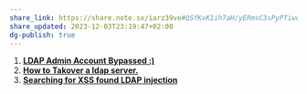 ```yaml
---
share_link: https://share.note.sx/iarz39ve#QSfKvK1ih7aH/yERmsC3sPyPTiwoGoL4CX2I8bE7TeE
share_updated: 2023-12-03T23:19:47+02:00
dg-publish: true
---
```

1. [**LDAP Admin Account Bypassed :)**](https://hunter-55.medium.com/ldap-admin-account-bypassed-2cc8b264d66e)
2. [**How to Takover a ldap server.**](https://medium.com/@D0rkerDevil/how-i-tookover-a-ldap-server-703209161001)
3. [**Searching for XSS found LDAP injection**](https://www.nc-lp.com/blog/searching-for-xss-found-ldap-injection)